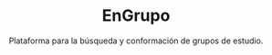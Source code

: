 ---
id: 2
lang: es
order: 2
type: Público
github: https://github.com/LeonelFiomelo/engrupo.git
platform: Web
title: EnGrupo
subtitle: Plataforma para la búsqueda y conformación de grupos de estudio.
description: Sistema web que permite a estudiantes de distintas universidades y carreras conformar grupos de estudio de manera sencilla. Incluye funcionalidades de chat en tiempo real y envío de archivos, fomentando la colaboración académica y la organización entre compañeros.
characteristics:
    - Búsqueda y conformación de grupos de estudio entre estudiantes.
    - Chat en tiempo real con soporte para intercambio de archivos.
    - Sistema de solicitudes para unirse a grupos o solicitar nuevos miembros.
    - Interfaz simple y enfocada en la colaboración académica.
challenges:
    - Integración de comunicación en tiempo real con SignalR.
    - Manejo de autenticación segura para estudiantes de distintas universidades.
    - Implementación de un sistema de matching entre usuarios y grupos.
    - Gestión eficiente de subida y descarga de archivos dentro del chat.
skills:
    - React Js
    - Next js
    - Typescript
    - Tailwind Css
    - .NET
    - Entity Framework
    - SQL Server
    - DbDiagram
    - Figma
images:
    - /portafolio/engrupo/1.png
    - /portafolio/engrupo/2.png
    - /portafolio/engrupo/3.png
    - /portafolio/engrupo/4.png
    - /portafolio/engrupo/5.png
    - /portafolio/engrupo/6.png
    - /portafolio/engrupo/7.png
mockups:
    - /portafolio/mockups/engrupo/engrupo-1.png
    - /portafolio/mockups/engrupo/engrupo-2.png
librariesFrontend:
    - {
        name: microsoft/signalr,
        version: "8.0.7"
    }
    - {
        name: jose,
        version: "5.6.3"
    }
librariesBackend:
    - {
        name: Signal R,
        version: "9.0.0"
    }
    - {
        name: Authentication Jwt Bearer,
        version: "8.0.8"
    }
    - {
        name: AutoMapper,
        version: "13.0.1"
    }
---